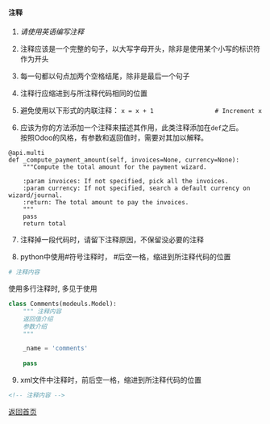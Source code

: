 #### 注释  

1. *请使用英语编写注释*  
2. 注释应该是一个完整的句子，以大写字母开头，除非是使用某个小写的标识符作为开头  
3. 每一句都以句点加两个空格结尾，除非是最后一个句子  
4. 注释行应缩进到与所注释代码相同的位置  

5. 避免使用以下形式的内联注释：
```x = x + 1                 # Increment x```  

6. 应该为你的方法添加一个注释来描述其作用，此类注释添加在```def```之后。  
按照Odoo的风格，有参数和返回值时，需要对其加以解释。
```
@api.multi
def _compute_payment_amount(self, invoices=None, currency=None):
    """Compute the total amount for the payment wizard.

    :param invoices: If not specified, pick all the invoices.
    :param currency: If not specified, search a default currency on wizard/journal.
    :return: The total amount to pay the invoices.
    """
    pass
    return total
```

7. 注释掉一段代码时，请留下注释原因，不保留没必要的注释

8. python中使用#符号注释时， #后空一格，缩进到所注释代码的位置
```python
# 注释内容
```
   使用多行注释时, 多见于使用
```python
class Comments(modeuls.Model):
    """ 注释内容
    返回值介绍
    参数介绍
    """

    _name = 'comments'
    
    pass
```

  
9. xml文件中注释时，前后空一格，缩进到所注释代码的位置 
```xml
<!-- 注释内容 -->
```
[返回首页](./README.md)